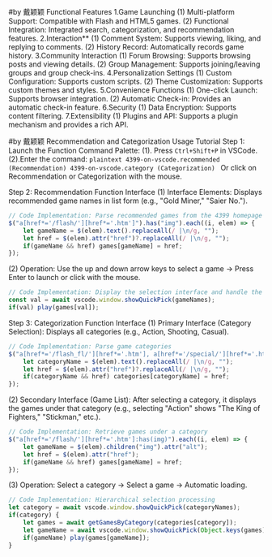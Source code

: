 #by 戴颖颖
Functional Features
1.Game Launching
(1) Multi-platform Support: Compatible with Flash and HTML5 games.
(2) Functional Integration: Integrated search, categorization, and recommendation features.
2.Interaction**
(1) Comment System: Supports viewing, liking, and replying to comments.
(2) History Record: Automatically records game history.
3.Community Interaction
(1) Forum Browsing: Supports browsing posts and viewing details.
(2) Group Management: Supports joining/leaving groups and group check-ins.
4.Personalization Settings
(1) Custom Configuration: Supports custom scripts.
(2) Theme Customization: Supports custom themes and styles.
5.Convenience Functions
(1) One-click Launch: Supports browser integration.
(2) Automatic Check-in: Provides an automatic check-in feature.
6.Security
(1) Data Encryption: Supports content filtering.
7.Extensibility
(1) Plugins and API: Supports a plugin mechanism and provides a rich API.

#by 戴颖颖
Recommendation and Categorization
Usage Tutorial
Step 1: Launch the Function
Command Palette:
(1). Press `Ctrl+Shift+P` in VSCode.
(2).Enter the command:
    ```plaintext
    4399-on-vscode.recommended (Recommendation)
    4399-on-vscode.category (Categorization)
    ```
    Or click on Recommendation or Categorization with the mouse.

Step 2: Recommendation Function Interface
(1) Interface Elements:
Displays recommended game names in list form (e.g., "Gold Miner," "Saier No.").
```javascript
// Code Implementation: Parse recommended games from the 4399 homepage
$("a[href*='/flash/'][href*='.htm']").has("img").each((i, elem) => {
    let gameName = $(elem).text().replaceAll(/ |\n/g, "");
    let href = $(elem).attr("href")?.replaceAll(/ |\n/g, "");
    if(gameName && href) games[gameName] = href;
});
```
(2) Operation:
Use the up and down arrow keys to select a game → Press Enter to launch or click with the mouse.
```javascript
// Code Implementation: Display the selection interface and handle the selection
const val = await vscode.window.showQuickPick(gameNames);
if(val) play(games[val]);
```

Step 3: Categorization Function Interface
(1) Primary Interface (Category Selection):
Displays all categories (e.g., Action, Shooting, Casual).
```javascript
// Code Implementation: Parse game categories
$("a[href*='/flash_fl/'][href*='.htm'], a[href*='/special/'][href*='.htm']").each((i, elem) => {
    let categoryName = $(elem).text().replaceAll(/ |\n/g, "");
    let href = $(elem).attr("href")?.replaceAll(/ |\n/g, "");
    if(categoryName && href) categories[categoryName] = href;
});
```

(2) Secondary Interface (Game List):
After selecting a category, it displays the games under that category (e.g., selecting "Action" shows "The King of Fighters," "Stickman," etc.).
```javascript
// Code Implementation: Retrieve games under a category
$("a[href*='/flash/'][href*='.htm']:has(img)").each((i, elem) => {
    let gameName = $(elem).children("img").attr("alt");
    let href = $(elem).attr("href");
    if(gameName && href) games[gameName] = href;
});
```

(3) Operation:
Select a category → Select a game → Automatic loading.
```javascript
// Code Implementation: Hierarchical selection processing
let category = await vscode.window.showQuickPick(categoryNames);
if(category) {
    let games = await getGamesByCategory(categories[category]);
    let gameName = await vscode.window.showQuickPick(Object.keys(games));
    if(gameName) play(games[gameName]);
}
```